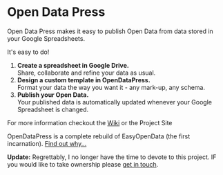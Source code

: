 Open Data Press
===============

Open Data Press makes it easy to publish Open Data from data stored in your Google Spreadsheets.

It's easy to do!

1. **Create a spreadsheet in Google Drive.**  
Share, collaborate and refine your data as usual.
2. **Design a custom template in OpenDataPress.**  
Format your data the way you want it - any mark-up, any schema.
3. **Publish your Open Data.**  
Your published data is automatically updated whenever your Google Spreadsheet is changed.

For more information checkout the [Wiki][3] or the Project Site

OpenDataPress is a complete rebuild of EasyOpenData (the first incarnation). [Find out why...][2]

**Update:** Regrettably, I no longer have the time to devote to this project. IF you would like to take ownership please [get in touch][4].

[1]: http://opendatapress.org
[2]: http://craig-russell.co.uk/2013/08/29/new-direction-for-easy-open-data.html#.Uoy3Be1dWlg
[3]: https://github.com/opendatapress/open_data_press/wiki
[4]: mailto:craig@craig-russell.co.uk
